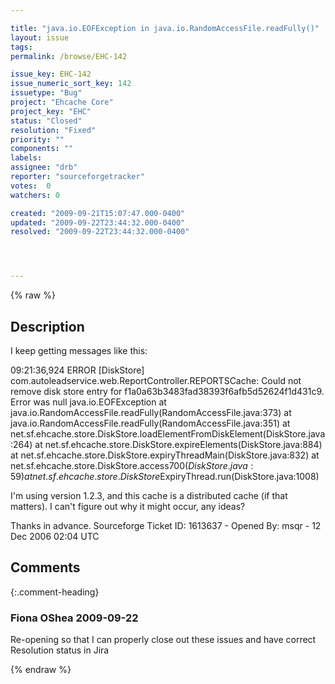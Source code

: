 ```yaml
---

title: "java.io.EOFException in java.io.RandomAccessFile.readFully()"
layout: issue
tags: 
permalink: /browse/EHC-142

issue_key: EHC-142
issue_numeric_sort_key: 142
issuetype: "Bug"
project: "Ehcache Core"
project_key: "EHC"
status: "Closed"
resolution: "Fixed"
priority: ""
components: ""
labels: 
assignee: "drb"
reporter: "sourceforgetracker"
votes:  0
watchers: 0

created: "2009-09-21T15:07:47.000-0400"
updated: "2009-09-22T23:44:32.000-0400"
resolved: "2009-09-22T23:44:32.000-0400"




---
```


{% raw %}

## Description

<div markdown="1" class="description">

I keep getting messages like this:

09:21:36,924 ERROR [DiskStore] com.autoleadservice.web.ReportController.REPORTSCache: Could not remove disk store entry for f1a0a63b3483fad38393f6afb5d52624f1d431c9. Error was null
java.io.EOFException
        at java.io.RandomAccessFile.readFully(RandomAccessFile.java:373)
        at java.io.RandomAccessFile.readFully(RandomAccessFile.java:351)
        at net.sf.ehcache.store.DiskStore.loadElementFromDiskElement(DiskStore.java:264)
        at net.sf.ehcache.store.DiskStore.expireElements(DiskStore.java:884)
        at net.sf.ehcache.store.DiskStore.expiryThreadMain(DiskStore.java:832)
        at net.sf.ehcache.store.DiskStore.access$700(DiskStore.java:59)
        at net.sf.ehcache.store.DiskStore$ExpiryThread.run(DiskStore.java:1008)

I'm using version 1.2.3, and this cache is a distributed cache (if that matters). I can't figure out why it might occur, any ideas?

Thanks in advance.
Sourceforge Ticket ID: 1613637 - Opened By: msqr - 12 Dec 2006 02:04 UTC

</div>

## Comments


{:.comment-heading}
### **Fiona OShea** <span class="date">2009-09-22</span>

<div markdown="1" class="comment">

Re-opening so that I can properly close out these issues and have correct Resolution status in Jira

</div>



{% endraw %}
